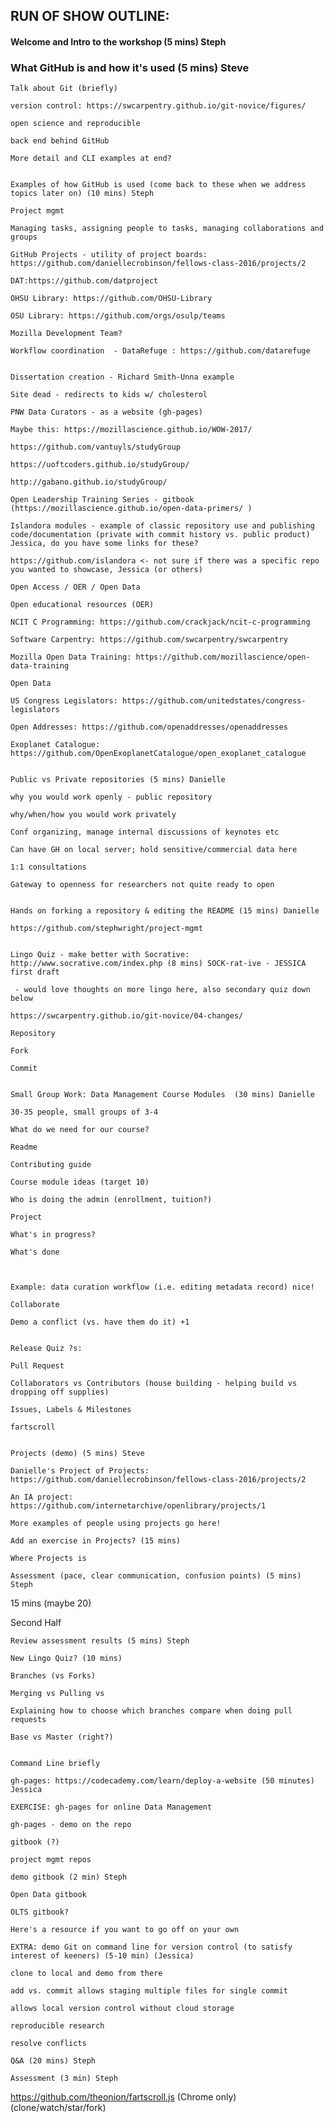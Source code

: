 ## RUN OF SHOW OUTLINE:
#### Welcome and Intro to the workshop (5 mins) **Steph** 
### What GitHub is and how it's used (5 mins) Steve

    Talk about Git (briefly)

    version control: https://swcarpentry.github.io/git-novice/figures/

    open science and reproducible

    back end behind GitHub

    More detail and CLI examples at end?


    Examples of how GitHub is used (come back to these when we address topics later on) (10 mins) Steph

    Project mgmt

    Managing tasks, assigning people to tasks, managing collaborations and groups

    GitHub Projects - utility of project boards: https://github.com/daniellecrobinson/fellows-class-2016/projects/2

    DAT:https://github.com/datproject

    OHSU Library: https://github.com/OHSU-Library

    OSU Library: https://github.com/orgs/osulp/teams

    Mozilla Development Team?

    Workflow coordination  - DataRefuge : https://github.com/datarefuge


    Dissertation creation - Richard Smith-Unna example

    Site dead - redirects to kids w/ cholesterol

    PNW Data Curators - as a website (gh-pages)

    Maybe this: https://mozillascience.github.io/WOW-2017/

    https://github.com/vantuyls/studyGroup

    https://uoftcoders.github.io/studyGroup/

    http://gabano.github.io/studyGroup/

    Open Leadership Training Series - gitbook (https://mozillascience.github.io/open-data-primers/ )

    Islandora modules - example of classic repository use and publishing code/documentation (private with commit history vs. public product) Jessica, do you have some links for these?

    https://github.com/islandora <- not sure if there was a specific repo you wanted to showcase, Jessica (or others)

    Open Access / OER / Open Data

    Open educational resources (OER)

    NCIT C Programming: https://github.com/crackjack/ncit-c-programming

    Software Carpentry: https://github.com/swcarpentry/swcarpentry

    Mozilla Open Data Training: https://github.com/mozillascience/open-data-training 

    Open Data

    US Congress Legislators: https://github.com/unitedstates/congress-legislators

    Open Addresses: https://github.com/openaddresses/openaddresses

    Exoplanet Catalogue: https://github.com/OpenExoplanetCatalogue/open_exoplanet_catalogue


    Public vs Private repositories (5 mins) Danielle

    why you would work openly - public repository

    why/when/how you would work privately

    Conf organizing, manage internal discussions of keynotes etc

    Can have GH on local server; hold sensitive/commercial data here

    1:1 consultations

    Gateway to openness for researchers not quite ready to open


    Hands on forking a repository & editing the README (15 mins) Danielle

    https://github.com/stephwright/project-mgmt


    Lingo Quiz - make better with Socrative: http://www.socrative.com/index.php (8 mins) SOCK-rat-ive - JESSICA first draft

     - would love thoughts on more lingo here, also secondary quiz down below

    https://swcarpentry.github.io/git-novice/04-changes/ 

    Repository

    Fork

    Commit


    Small Group Work: Data Management Course Modules  (30 mins) Danielle

    30-35 people, small groups of 3-4

    What do we need for our course?

    Readme

    Contributing guide

    Course module ideas (target 10)

    Who is doing the admin (enrollment, tuition?)

    Project

    What's in progress?

    What's done



    Example: data curation workflow (i.e. editing metadata record) nice!

    Collaborate

    Demo a conflict (vs. have them do it) +1


    Release Quiz ?s: 

    Pull Request

    Collaborators vs Contributors (house building - helping build vs dropping off supplies)

    Issues, Labels & Milestones

    fartscroll 


    Projects (demo) (5 mins) Steve

    Danielle's Project of Projects: https://github.com/daniellecrobinson/fellows-class-2016/projects/2

    An IA project: https://github.com/internetarchive/openlibrary/projects/1

    More examples of people using projects go here!

    Add an exercise in Projects? (15 mins)

    Where Projects is 

    Assessment (pace, clear communication, confusion points) (5 mins) Steph

<break> 15 mins (maybe 20)

Second Half

    Review assessment results (5 mins) Steph

    New Lingo Quiz? (10 mins)

    Branches (vs Forks) 

    Merging vs Pulling vs 

    Explaining how to choose which branches compare when doing pull requests

    Base vs Master (right?)


    Command Line briefly

    gh-pages: https://codecademy.com/learn/deploy-a-website (50 minutes)  Jessica

    EXERCISE: gh-pages for online Data Management 

    gh-pages - demo on the repo

    gitbook (?)

    project mgmt repos

    demo gitbook (2 min) Steph

    Open Data gitbook

    OLTS gitbook?

    Here's a resource if you want to go off on your own

    EXTRA: demo Git on command line for version control (to satisfy interest of keeners) (5-10 min) (Jessica)

    clone to local and demo from there

    add vs. commit allows staging multiple files for single commit

    allows local version control without cloud storage

    reproducible research

    resolve conflicts

    Q&A (20 mins) Steph

    Assessment (3 min) Steph


https://github.com/theonion/fartscroll.js (Chrome only) (clone/watch/star/fork)

